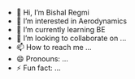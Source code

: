 - 👋 Hi, I’m Bishal Regmi
- 👀 I’m interested in Aerodynamics
- 🌱 I’m currently learning BE
- 💞️ I’m looking to collaborate on ...
- 📫 How to reach me ...
- 😄 Pronouns: ...
- ⚡ Fun fact: ...

<!---
regmibishal99/regmibishal99 is a ✨ special ✨ repository because its `README.md` (this file) appears on your GitHub profile.
You can click the Preview link to take a look at your changes.
--->
